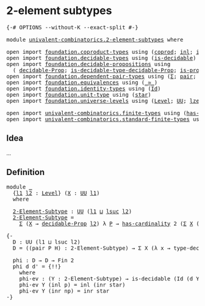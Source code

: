 # 2-element subtypes

<pre class="Agda"><a id="31" class="Symbol">{-#</a> <a id="35" class="Keyword">OPTIONS</a> <a id="43" class="Pragma">--without-K</a> <a id="55" class="Pragma">--exact-split</a> <a id="69" class="Symbol">#-}</a>

<a id="74" class="Keyword">module</a> <a id="81" href="univalent-combinatorics.2-element-subtypes.html" class="Module">univalent-combinatorics.2-element-subtypes</a> <a id="124" class="Keyword">where</a>

<a id="131" class="Keyword">open</a> <a id="136" class="Keyword">import</a> <a id="143" href="foundation.coproduct-types.html" class="Module">foundation.coproduct-types</a> <a id="170" class="Keyword">using</a> <a id="176" class="Symbol">(</a><a id="177" href="foundation.coproduct-types.html#1168" class="Datatype">coprod</a><a id="183" class="Symbol">;</a> <a id="185" href="foundation.coproduct-types.html#1239" class="InductiveConstructor">inl</a><a id="188" class="Symbol">;</a> <a id="190" href="foundation.coproduct-types.html#1262" class="InductiveConstructor">inr</a><a id="193" class="Symbol">)</a>
<a id="195" class="Keyword">open</a> <a id="200" class="Keyword">import</a> <a id="207" href="foundation.decidable-types.html" class="Module">foundation.decidable-types</a> <a id="234" class="Keyword">using</a> <a id="240" class="Symbol">(</a><a id="241" href="foundation.decidable-types.html#1828" class="Function">is-decidable</a><a id="253" class="Symbol">)</a>
<a id="255" class="Keyword">open</a> <a id="260" class="Keyword">import</a> <a id="267" href="foundation.decidable-propositions.html" class="Module">foundation.decidable-propositions</a> <a id="301" class="Keyword">using</a>
  <a id="309" class="Symbol">(</a> <a id="311" href="foundation.decidable-propositions.html#1873" class="Function">decidable-Prop</a><a id="325" class="Symbol">;</a> <a id="327" href="foundation.decidable-propositions.html#2361" class="Function">is-decidable-type-decidable-Prop</a><a id="359" class="Symbol">;</a> <a id="361" href="foundation.decidable-propositions.html#2228" class="Function">is-prop-type-decidable-Prop</a><a id="388" class="Symbol">;</a> <a id="390" href="foundation.decidable-propositions.html#2131" class="Function">type-decidable-Prop</a><a id="409" class="Symbol">)</a>
<a id="411" class="Keyword">open</a> <a id="416" class="Keyword">import</a> <a id="423" href="foundation.dependent-pair-types.html" class="Module">foundation.dependent-pair-types</a> <a id="455" class="Keyword">using</a> <a id="461" class="Symbol">(</a><a id="462" href="foundation-core.dependent-pair-types.html#502" class="Record">Σ</a><a id="463" class="Symbol">;</a> <a id="465" href="foundation-core.dependent-pair-types.html#575" class="InductiveConstructor">pair</a><a id="469" class="Symbol">;</a> <a id="471" href="foundation-core.dependent-pair-types.html#592" class="Field">pr1</a><a id="474" class="Symbol">;</a> <a id="476" href="foundation-core.dependent-pair-types.html#604" class="Field">pr2</a><a id="479" class="Symbol">)</a>
<a id="481" class="Keyword">open</a> <a id="486" class="Keyword">import</a> <a id="493" href="foundation.equivalences.html" class="Module">foundation.equivalences</a> <a id="517" class="Keyword">using</a> <a id="523" class="Symbol">(</a><a id="524" href="foundation-core.equivalences.html#1607" class="Function Operator">_≃_</a><a id="527" class="Symbol">)</a>
<a id="529" class="Keyword">open</a> <a id="534" class="Keyword">import</a> <a id="541" href="foundation.identity-types.html" class="Module">foundation.identity-types</a> <a id="567" class="Keyword">using</a> <a id="573" class="Symbol">(</a><a id="574" href="foundation-core.identity-types.html#641" class="Datatype">Id</a><a id="576" class="Symbol">)</a>
<a id="578" class="Keyword">open</a> <a id="583" class="Keyword">import</a> <a id="590" href="foundation.unit-type.html" class="Module">foundation.unit-type</a> <a id="611" class="Keyword">using</a> <a id="617" class="Symbol">(</a><a id="618" href="foundation.unit-type.html#999" class="InductiveConstructor">star</a><a id="622" class="Symbol">)</a>
<a id="624" class="Keyword">open</a> <a id="629" class="Keyword">import</a> <a id="636" href="foundation.universe-levels.html" class="Module">foundation.universe-levels</a> <a id="663" class="Keyword">using</a> <a id="669" class="Symbol">(</a><a id="670" href="Agda.Primitive.html#597" class="Postulate">Level</a><a id="675" class="Symbol">;</a> <a id="677" href="foundation-core.universe-levels.html#222" class="Primitive">UU</a><a id="679" class="Symbol">;</a> <a id="681" href="Agda.Primitive.html#764" class="Primitive">lzero</a><a id="686" class="Symbol">;</a> <a id="688" href="Agda.Primitive.html#780" class="Primitive">lsuc</a><a id="692" class="Symbol">;</a> <a id="694" href="Agda.Primitive.html#810" class="Primitive Operator">_⊔_</a><a id="697" class="Symbol">)</a>

<a id="700" class="Keyword">open</a> <a id="705" class="Keyword">import</a> <a id="712" href="univalent-combinatorics.finite-types.html" class="Module">univalent-combinatorics.finite-types</a> <a id="749" class="Keyword">using</a> <a id="755" class="Symbol">(</a><a id="756" href="univalent-combinatorics.finite-types.html#4379" class="Function">has-cardinality</a><a id="771" class="Symbol">)</a>
<a id="773" class="Keyword">open</a> <a id="778" class="Keyword">import</a> <a id="785" href="univalent-combinatorics.standard-finite-types.html" class="Module">univalent-combinatorics.standard-finite-types</a> <a id="831" class="Keyword">using</a> <a id="837" class="Symbol">(</a><a id="838" href="univalent-combinatorics.standard-finite-types.html#2072" class="Function">Fin</a><a id="841" class="Symbol">)</a>
</pre>
## Idea

...

## Definition

<pre class="Agda"><a id="885" class="Keyword">module</a> <a id="892" href="univalent-combinatorics.2-element-subtypes.html#892" class="Module">_</a>
  <a id="896" class="Symbol">{</a><a id="897" href="univalent-combinatorics.2-element-subtypes.html#897" class="Bound">l1</a> <a id="900" href="univalent-combinatorics.2-element-subtypes.html#900" class="Bound">l2</a> <a id="903" class="Symbol">:</a> <a id="905" href="Agda.Primitive.html#597" class="Postulate">Level</a><a id="910" class="Symbol">}</a> <a id="912" class="Symbol">(</a><a id="913" href="univalent-combinatorics.2-element-subtypes.html#913" class="Bound">X</a> <a id="915" class="Symbol">:</a> <a id="917" href="foundation-core.universe-levels.html#222" class="Primitive">UU</a> <a id="920" href="univalent-combinatorics.2-element-subtypes.html#897" class="Bound">l1</a><a id="922" class="Symbol">)</a>
  <a id="926" class="Keyword">where</a>

  <a id="935" href="univalent-combinatorics.2-element-subtypes.html#935" class="Function">2-Element-Subtype</a> <a id="953" class="Symbol">:</a> <a id="955" href="foundation-core.universe-levels.html#222" class="Primitive">UU</a> <a id="958" class="Symbol">(</a><a id="959" href="univalent-combinatorics.2-element-subtypes.html#897" class="Bound">l1</a> <a id="962" href="Agda.Primitive.html#810" class="Primitive Operator">⊔</a> <a id="964" href="Agda.Primitive.html#780" class="Primitive">lsuc</a> <a id="969" href="univalent-combinatorics.2-element-subtypes.html#900" class="Bound">l2</a><a id="971" class="Symbol">)</a>
  <a id="975" href="univalent-combinatorics.2-element-subtypes.html#935" class="Function">2-Element-Subtype</a> <a id="993" class="Symbol">=</a>
    <a id="999" href="foundation-core.dependent-pair-types.html#502" class="Record">Σ</a> <a id="1001" class="Symbol">(</a><a id="1002" href="univalent-combinatorics.2-element-subtypes.html#913" class="Bound">X</a> <a id="1004" class="Symbol">→</a> <a id="1006" href="foundation.decidable-propositions.html#1873" class="Function">decidable-Prop</a> <a id="1021" href="univalent-combinatorics.2-element-subtypes.html#900" class="Bound">l2</a><a id="1023" class="Symbol">)</a> <a id="1025" class="Symbol">λ</a> <a id="1027" href="univalent-combinatorics.2-element-subtypes.html#1027" class="Bound">P</a> <a id="1029" class="Symbol">→</a> <a id="1031" href="univalent-combinatorics.finite-types.html#4379" class="Function">has-cardinality</a> <a id="1047" class="Number">2</a> <a id="1049" class="Symbol">(</a><a id="1050" href="foundation-core.dependent-pair-types.html#502" class="Record">Σ</a> <a id="1052" href="univalent-combinatorics.2-element-subtypes.html#913" class="Bound">X</a> <a id="1054" class="Symbol">(λ</a> <a id="1057" href="univalent-combinatorics.2-element-subtypes.html#1057" class="Bound">x</a> <a id="1059" class="Symbol">→</a> <a id="1061" href="foundation.decidable-propositions.html#2131" class="Function">type-decidable-Prop</a> <a id="1081" class="Symbol">(</a><a id="1082" href="univalent-combinatorics.2-element-subtypes.html#1027" class="Bound">P</a> <a id="1084" href="univalent-combinatorics.2-element-subtypes.html#1057" class="Bound">x</a><a id="1085" class="Symbol">)))</a>

<a id="1090" class="Comment">{-
  D : UU (l1 ⊔ lsuc l2)
  D = ((pair P H) : 2-Element-Subtype) → Σ X (λ x → type-decidable-Prop (P x))

  phi : D → D → Fin 2
  phi d d&#39; = {!!}
    where
    phi-ev : (Y : 2-Element-Subtype) → is-decidable (Id (d Y) (d&#39; Y)) → Fin 2
    phi-ev Y (inl p) = inl (inr star)
    phi-ev Y (inr np) = inr star
-}</a>

  
</pre>